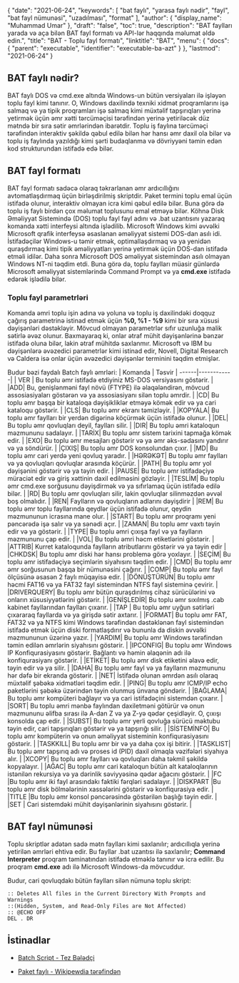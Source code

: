 {
  "date": "2021-06-24",
  "keywords": [
"bat faylı",
"yarasa faylı nədir",
"fayl",
"bat fayl nümunəsi",
"uzadılması",
"format"
],
  "author": {
    "display_name": "Muhammad Umar"
},
  "draft": "false",
  "toc": true,
  "description": "BAT faylları yarada və aça bilən BAT fayl formatı və API-lər haqqında məlumat əldə edin.",
  "title": "BAT - Toplu fayl formatı",
  "linktitle": "BAT",
  "menu": {
    "docs": {
      "parent": "executable",
      "identifier": "executable-ba-azt"
}
},
  "lastmod": "2021-06-24"
}

## BAT faylı nədir?
BAT faylı DOS və cmd.exe altında Windows-un bütün versiyaları ilə işləyən toplu fayl kimi tanınır. O, Windows daxilində texniki xidmət proqramlarını işə salmaq və ya tipik proqramları işə salmaq kimi müxtəlif tapşırıqları yerinə yetirmək üçün əmr xətti tərcüməçisi tərəfindən yerinə yetiriləcək düz mətndə bir sıra sətir əmrlərindən ibarətdir. Toplu iş faylına tərcüməçi tərəfindən interaktiv şəkildə qəbul edilə bilən hər hansı əmr daxil ola bilər və toplu iş faylında yazıldığı kimi şərti budaqlanma və dövriyyəni təmin edən kod strukturundan istifadə edə bilər.
## BAT fayl formatı
BAT fayl formatı sadəcə olaraq təkrarlanan əmr ardıcıllığını avtomatlaşdırmaq üçün birləşdirilmiş skriptdir. Paket termini toplu emal üçün istifadə olunur, interaktiv olmayan icra kimi qəbul edilə bilər. Buna görə də toplu iş faylı birdən çox məlumat toplusunu emal etməyə bilər. Köhnə Disk Əməliyyat Sistemində (DOS) toplu fayl fayl adını və .bat uzantısını yazaraq komanda xətti interfeysi altında işlədilib. Microsoft Windows kimi əvvəlki Microsoft qrafik interfeysə əsaslanan əməliyyat sistemi DOS-dan asılı idi. İstifadəçilər Windows-u təmir etmək, optimallaşdırmaq və ya yenidən quraşdırmaq kimi tipik əməliyyatları yerinə yetirmək üçün DOS-dan istifadə etməli idilər. Daha sonra Microsoft DOS əməliyyat sistemindən asılı olmayan Windows NT-ni təqdim etdi. Buna görə də, toplu faylları müasir günlərdə Microsoft əməliyyat sistemlərində Command Prompt və ya **cmd.exe** istifadə edərək işlədilə bilər.
### Toplu fayl parametrləri
Komanda əmri toplu işin adına və yoluna və toplu iş daxilindəki doqquz çağırış parametrinə istinad etmək üçün **%0, %1 - %9** kimi bir sıra xüsusi dəyişənləri dəstəkləyir. Mövcud olmayan parametrlər sıfır uzunluğa malik sətirlə əvəz olunur. Baxmayaraq ki, onlar ətraf mühit dəyişənlərinə bənzər istifadə oluna bilər, lakin ətraf mühitdə saxlanmır. Microsoft və IBM bu dəyişənlərə əvəzedici parametrlər kimi istinad edir, Novell, Digital Research və Caldera isə onlar üçün əvəzedici dəyişənlər terminini təqdim etmişlər.

Budur bəzi faydalı Batch faylı əmrləri:
| Komanda | Təsvir |
------|------------|
| VER | Bu toplu əmr istifadə etdiyiniz MS-DOS versiyasını göstərir. |
|ADD| Bu, genişlənməni fayl növü (FTYPE) ilə əlaqələndirən, mövcud assosiasiyaları göstərən və ya assosiasiyanı silən toplu əmrdir. |
|CD| Bu toplu əmr başqa bir kataloqa dəyişikliklər etməyə kömək edir və ya cari kataloqu göstərir. |
|CLS| Bu toplu əmr ekranı təmizləyir. |
|KOPYALA| Bu toplu əmr faylları bir yerdən digərinə köçürmək üçün istifadə olunur. |
|DEL| Bu toplu əmr qovluqları deyil, faylları silir. |
|DIR| Bu toplu əmri kataloqun məzmununu sadalayır. |
|TARİX| Bu toplu əmr sistem tarixini tapmağa kömək edir. |
|EXO| Bu toplu əmr mesajları göstərir və ya əmr əks-sədasını yandırır və ya söndürür. |
|ÇIXIŞ| Bu toplu əmr DOS konsolundan çıxır. |
|MD| Bu toplu əmr cari yerdə yeni qovluq yaradır. |
|HƏRƏKƏT| Bu toplu əmr faylları və ya qovluqları qovluqlar arasında köçürür. |
|PATH| Bu toplu əmr yol dəyişənini göstərir və ya təyin edir. |
|PAUSE| Bu toplu əmr istifadəçiyə müraciət edir və giriş xəttinin daxil edilməsini gözləyir. |
|TESLİM| Bu toplu əmr cmd.exe sorğusunu dəyişdirmək və ya sıfırlamaq üçün istifadə edilə bilər. |
|RD| Bu toplu əmr qovluqları silir, lakin qovluqlar silinməzdən əvvəl boş olmalıdır. |
|REN| Faylların və qovluqların adlarını dəyişdirir |
|REM| Bu toplu əmr toplu fayllarında qeydlər üçün istifadə olunur, qeydin məzmununun icrasına mane olur. |
|START| Bu toplu əmr proqramı yeni pəncərədə işə salır və ya sənədi açır. |
|ZAMAN| Bu toplu əmr vaxtı təyin edir və ya göstərir. |
|TYPE| Bu toplu əmri çıxışa fayl və ya faylların məzmununu çap edir. |
|VOL| Bu toplu əmri həcm etiketlərini göstərir. |
|ATTRIB| Kurret kataloqunda faylların atributlarını göstərir və ya təyin edir |
|CHKDSK| Bu toplu əmr diski hər hansı problemə görə yoxlayır. |
|SEÇİM| Bu toplu əmr istifadəçiyə seçimlərin siyahısını təqdim edir. |
|CMD| Bu toplu əmr əmr sorğusunun başqa bir nümunəsini çağırır. |
|COMP| Bu toplu əmr fayl ölçüsünə əsasən 2 faylı müqayisə edir. |
|DÖNÜŞTÜRÜN| Bu toplu əmr həcmi FAT16 və ya FAT32 fayl sistemindən NTFS fayl sisteminə çevirir. |
|DRIVERQUERY| Bu toplu əmr bütün quraşdırılmış cihaz sürücülərini və onların xüsusiyyətlərini göstərir. |
|GENİŞLEDİR| Bu toplu əmr sıxılmış .cab kabinet fayllarından faylları çıxarır. |
|TAP | Bu toplu əmr uyğun sətirləri çıxararaq fayllarda və ya girişdə sətir axtarır. |
|FORMAT| Bu toplu əmr FAT, FAT32 və ya NTFS kimi Windows tərəfindən dəstəklənən fayl sistemindən istifadə etmək üçün diski formatlaşdırır və bununla da diskin əvvəlki məzmununun üzərinə yazır. |
|YARDIM| Bu toplu əmr Windows tərəfindən təmin edilən əmrlərin siyahısını göstərir. |
|IPCONFIG| Bu toplu əmr Windows IP Konfiqurasiyasını göstərir. Bağlantı və həmin əlaqənin adı ilə konfiqurasiyanı göstərir. |
|ETİKET| Bu toplu əmr disk etiketini əlavə edir, təyin edir və ya silir. |
|DAHA| Bu toplu əmr fayl və ya faylların məzmununu hər dəfə bir ekranda göstərir. |
|NET| İstifadə olunan əmrdən asılı olaraq müxtəlif şəbəkə xidmətləri təqdim edir. |
|PING| Bu toplu əmr ICMP/IP echo paketlərini şəbəkə üzərindən təyin olunmuş ünvana göndərir. |
|BAĞLAMA| Bu toplu əmr kompüteri bağlayır və ya cari istifadəçini sistemdən çıxarır. |
|SORT| Bu toplu əmri mənbə faylından daxiletməni götürür və onun məzmununu əlifba sırası ilə A-dan Z və ya Z-yə qədər çeşidləyir. O, çıxışı konsolda çap edir. |
|SUBST| Bu toplu əmr yerli qovluğa sürücü məktubu təyin edir, cari tapşırıqları göstərir və ya tapşırığı silir. |
|SİSTEMİNFO| Bu toplu əmr kompüterin və onun əməliyyat sisteminin konfiqurasiyasını göstərir. |
|TASKKILL| Bu toplu əmr bir və ya daha çox işi bitirir. |
|TASKLIST| Bu toplu əmr tapşırıq adı və proses id (PID) daxil olmaqla vəzifələri siyahıya alır. |
|XCOPY| Bu toplu əmr faylları və qovluqları daha təkmil şəkildə kopyalayır. |
|AĞAC| Bu toplu əmr cari kataloqun bütün alt kataloqlarının istənilən rekursiya və ya dərinlik səviyyəsinə qədər ağacını göstərir. |
|FC |Bu toplu əmr iki fayl arasındakı faktiki fərqləri sadalayır. |
|DISKPART |Bu toplu əmr disk bölmələrinin xassələrini göstərir və konfiqurasiya edir. |
|TITLE |Bu toplu əmr konsol pəncərəsində göstərilən başlığı təyin edir. |
|SET | Cari sistemdəki mühit dəyişənlərinin siyahısını göstərir. |

## BAT fayl nümunəsi
Toplu skriptlər adətən sadə mətn faylları kimi saxlanılır; ardıcıllıqla yerinə yetirilən əmrləri ehtiva edir. Bu fayllar .bat uzantısı ilə saxlanılır; **Command Interpreter** proqram təminatından istifadə etməklə tanınır və icra edilir. Bu proqram **cmd.exe** adı ilə Microsoft Windows-da mövcuddur.

Budur, cari qovluqdakı bütün faylları silən nümunə toplu skript:
```
:: Deletes All files in the Current Directory With Prompts and Warnings
::(Hidden, System, and Read-Only Files are Not Affected)
:: @ECHO OFF
DEL . DR
```


## İstinadlar 

* [Batch Script - Tez Bələdçi](https://www.tutorialspoint.com/batch_script/batch_script_quick_guide.htm)

* [Paket faylı - Wikipewdia tərəfindən](https://en.wikipedia.org/wiki/Batch_file)


